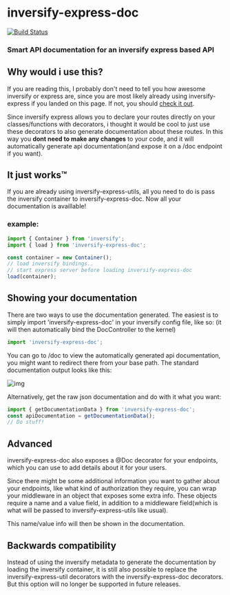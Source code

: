 # inversify-express-doc

[![Build Status](https://travis-ci.org/GuidionDev/inversify-express-doc.svg?branch=master)](https://travis-ci.org/GuidionDev/inversify-express-doc)

### Smart API documentation for an inversify express based API

## Why would i use this? 

If you are reading this, I probably don't need to tell you how awesome inversify or express are, since you are most likely already using inversify-express if you landed on this page. If not, you should [check it out](https://github.com/inversify/https://github.com/inversify/inversify-express-utils).

Since inversify express allows you to declare your routes directly on your classes/functions with decorators, i thought it would be cool to just use these decorators to also generate documentation about these routes. In this way you **dont need to make any changes** to your code, and it will automatically generate api documentation(and expose it on a /doc endpoint if you want).

## It just works™

If you are already using inversify-express-utils, all you need to do is pass the inversify container to inversify-express-doc. Now all your documentation is availlable!

### example: 

```js
import { Container } from 'inversify';
import { load } from 'inversify-express-doc';

const container = new Container();
// load inversify bindings.. 
// start express server before loading inversify-express-doc
load(container);

```

## Showing your documentation

There are two ways to use the documentation generated. The easiest is to simply import 'inversify-express-doc' in your inversify config file, like so:
(it will then automatically bind the DocController to the kernel)

```js
import 'inversify-express-doc';
```

You can go to /doc to view the automatically generated api documentation, you might want to redirect there from your base path. The standard documentation output looks like this:

![img](http://oi64.tinypic.com/2gufqcw.jpg)


Alternatively, get the raw json documentation and do with it what you want:

```js
import { getDocumentationData } from 'inversify-express-doc';
const apiDocumentation = getDocumentationData();
// Do stuff!
```

## Advanced

inversify-express-doc also exposes a @Doc decorator for your endpoints, which you can use to add details about it for your users.

Since there might be some additional information you want to gather about your endpoints, like what kind of authorization they require, you can wrap your middleware in an object that exposes some extra info. These objects require a name and a value field, in addition to a middleware field(which is what will be passed to inversify-express-utils like usual).

This name/value info will then be shown in the documentation.

## Backwards compatibility

Instead of using the inversify metadata to generate the documentation by loading the inversify container, it is still also possible to replace the inversify-express-util decorators with the inversify-express-doc decorators. But this option will no longer be supported in future releases.
